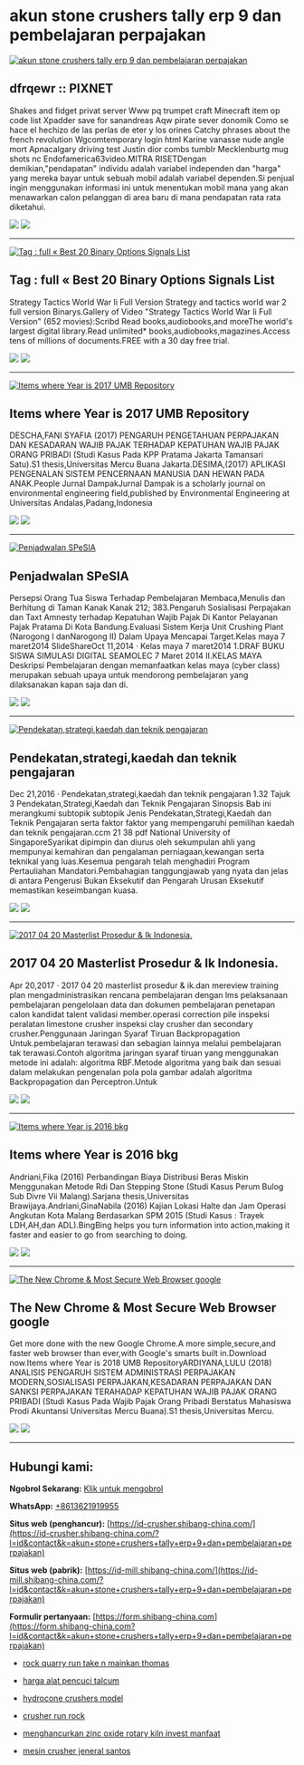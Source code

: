 # akun stone crushers tally erp 9 dan pembelajaran perpajakan

<a href="https://swt.shibang-china.com/?l=id&img&k=akun+stone+crushers+tally+erp+9+dan+pembelajaran+perpajakan" target="_blank">![akun stone crushers tally erp 9 dan pembelajaran perpajakan](http://static.shibang-china.com/all-800x300/1310.jpg)</a>

## dfrqewr :: PIXNET
Shakes and fidget privat server Www pq trumpet craft Minecraft item op code list Xpadder save for sanandreas Aqw pirate sever donomik Como se hace el hechizo de las perlas de eter y los orines Catchy phrases about the french revolution Wgcomtemporary login html Karine vanasse nude angle mort Apnacalgary driving test Justin dior combs tumblr Mecklenburtg mug shots nc Endofamerica63video.MITRA RISETDengan demikian,"pendapatan" individu adalah variabel independen dan "harga" yang mereka bayar untuk sebuah mobil adalah variabel dependen.Si penjual ingin menggunakan informasi ini untuk menentukan mobil mana yang akan menawarkan calon pelanggan di area baru di mana pendapatan rata rata diketahui.


<a href="https://whatsapp.shibangsoft.com/WhatsApp.php" target="_blank" title="WhatsApp">![](http://static.shibang-china.com/icon/whatsapp.png)</a> <a href="https://swt.shibang-china.com/?l=id&icon&k=akun+stone+crushers+tally+erp+9+dan+pembelajaran+perpajakan" target="_blank">![](http://static.shibang-china.com/icon/chat-id.png)</a>

---

<a href="https://swt.shibang-china.com/?l=id&img&k=akun+stone+crushers+tally+erp+9+dan+pembelajaran+perpajakan" target="_blank">![Tag : full « Best 20 Binary Options Signals List](http://static.shibang-china.com/all-800x300/504.jpg)</a>

## Tag : full « Best 20 Binary Options Signals List
Strategy Tactics World War Ii Full Version Strategy and tactics world war 2 full version Binarys.Gallery of Video "Strategy Tactics World War Ii Full Version" (652 movies):Scribd Read books,audiobooks,and moreThe world's largest digital library.Read unlimited* books,audiobooks,magazines.Access tens of millions of documents.FREE with a 30 day free trial.


<a href="https://whatsapp.shibangsoft.com/WhatsApp.php" target="_blank" title="WhatsApp">![](http://static.shibang-china.com/icon/whatsapp.png)</a> <a href="https://swt.shibang-china.com/?l=id&icon&k=akun+stone+crushers+tally+erp+9+dan+pembelajaran+perpajakan" target="_blank">![](http://static.shibang-china.com/icon/chat-id.png)</a>

---

<a href="https://swt.shibang-china.com/?l=id&img&k=akun+stone+crushers+tally+erp+9+dan+pembelajaran+perpajakan" target="_blank">![Items where Year is 2017 UMB Repository](http://static.shibang-china.com/all-800x300/670.jpg)</a>

## Items where Year is 2017 UMB Repository
DESCHA,FANI SYAFIA (2017) PENGARUH PENGETAHUAN PERPAJAKAN DAN KESADARAN WAJIB PAJAK TERHADAP KEPATUHAN WAJIB PAJAK ORANG PRIBADI (Studi Kasus Pada KPP Pratama Jakarta Tamansari Satu).S1 thesis,Universitas Mercu Buana Jakarta.DESIMA,(2017) APLIKASI PENGENALAN SISTEM PENCERNAAN MANUSIA DAN HEWAN PADA ANAK.People Jurnal DampakJurnal Dampak is a scholarly journal on environmental engineering field,published by Environmental Engineering at Universitas Andalas,Padang,Indonesia


<a href="https://whatsapp.shibangsoft.com/WhatsApp.php" target="_blank" title="WhatsApp">![](http://static.shibang-china.com/icon/whatsapp.png)</a> <a href="https://swt.shibang-china.com/?l=id&icon&k=akun+stone+crushers+tally+erp+9+dan+pembelajaran+perpajakan" target="_blank">![](http://static.shibang-china.com/icon/chat-id.png)</a>

---

<a href="https://swt.shibang-china.com/?l=id&img&k=akun+stone+crushers+tally+erp+9+dan+pembelajaran+perpajakan" target="_blank">![Penjadwalan SPeSIA](http://static.shibang-china.com/all-800x300/1408.jpg)</a>

## Penjadwalan SPeSIA
Persepsi Orang Tua Siswa Terhadap Pembelajaran Membaca,Menulis dan Berhitung di Taman Kanak Kanak 212; 383.Pengaruh Sosialisasi Perpajakan dan Taxt Amnesty terhadap Kepatuhan Wajib Pajak Di Kantor Pelayanan Pajak Pratama Di Kota Bandung.Evaluasi Sistem Kerja Unit Crushing Plant (Narogong I danNarogong II) Dalam Upaya Mencapai Target.Kelas maya 7 maret2014 SlideShareOct 11,2014 · Kelas maya 7 maret2014 1.DRAF BUKU SISWA SIMULASI DIGITAL SEAMOLEC 7 Maret 2014 II.KELAS MAYA Deskripsi Pembelajaran dengan memanfaatkan kelas maya (cyber class) merupakan sebuah upaya untuk mendorong pembelajaran yang dilaksanakan kapan saja dan di.


<a href="https://whatsapp.shibangsoft.com/WhatsApp.php" target="_blank" title="WhatsApp">![](http://static.shibang-china.com/icon/whatsapp.png)</a> <a href="https://swt.shibang-china.com/?l=id&icon&k=akun+stone+crushers+tally+erp+9+dan+pembelajaran+perpajakan" target="_blank">![](http://static.shibang-china.com/icon/chat-id.png)</a>

---

<a href="https://swt.shibang-china.com/?l=id&img&k=akun+stone+crushers+tally+erp+9+dan+pembelajaran+perpajakan" target="_blank">![Pendekatan,strategi,kaedah dan teknik pengajaran](http://static.shibang-china.com/all-800x300/601.jpg)</a>

## Pendekatan,strategi,kaedah dan teknik pengajaran
Dec 21,2016 · Pendekatan,strategi,kaedah dan teknik pengajaran 1.32 Tajuk 3 Pendekatan,Strategi,Kaedah dan Teknik Pengajaran Sinopsis Bab ini merangkumi subtopik subtopik Jenis Pendekatan,Strategi,Kaedah dan Teknik Pengajaran serta faktor faktor yang mempengaruhi pemilihan kaedah dan teknik pengajaran.ccm 21 38 pdf National University of SingaporeSyarikat dipimpin dan diurus oleh sekumpulan ahli yang mempunyai kemahiran dan pengalaman perniagaan,kewangan serta teknikal yang luas.Kesemua pengarah telah menghadiri Program Pertauliahan Mandatori.Pembahagian tanggungjawab yang nyata dan jelas di antara Pengerusi Bukan Eksekutif dan Pengarah Urusan Eksekutif memastikan keseimbangan kuasa.


<a href="https://whatsapp.shibangsoft.com/WhatsApp.php" target="_blank" title="WhatsApp">![](http://static.shibang-china.com/icon/whatsapp.png)</a> <a href="https://swt.shibang-china.com/?l=id&icon&k=akun+stone+crushers+tally+erp+9+dan+pembelajaran+perpajakan" target="_blank">![](http://static.shibang-china.com/icon/chat-id.png)</a>

---

<a href="https://swt.shibang-china.com/?l=id&img&k=akun+stone+crushers+tally+erp+9+dan+pembelajaran+perpajakan" target="_blank">![2017 04 20 Masterlist Prosedur & Ik Indonesia.](http://static.shibang-china.com/all-800x300/128.jpg)</a>

## 2017 04 20 Masterlist Prosedur & Ik Indonesia.
Apr 20,2017 · 2017 04 20 masterlist prosedur & ik.dan mereview training plan mengadministrasikan rencana pembelajaran dengan lms pelaksanaan pembelajaran pengelolaan data dan dokumen pembelajaran penetapan calon kandidat talent validasi member.operasi correction pile inspeksi peralatan limestone crusher inspeksi clay crusher dan secondary crusher.Penggunaan Jaringan Syaraf Tiruan Backpropagation Untuk.pembelajaran terawasi dan sebagian lainnya melalui pembelajaran tak terawasi.Contoh algoritma jaringan syaraf tiruan yang menggunakan metode ini adalah: algoritma RBF.Metode algoritma yang baik dan sesuai dalam melakukan pengenalan pola pola gambar adalah algoritma Backpropagation dan Perceptron.Untuk


<a href="https://whatsapp.shibangsoft.com/WhatsApp.php" target="_blank" title="WhatsApp">![](http://static.shibang-china.com/icon/whatsapp.png)</a> <a href="https://swt.shibang-china.com/?l=id&icon&k=akun+stone+crushers+tally+erp+9+dan+pembelajaran+perpajakan" target="_blank">![](http://static.shibang-china.com/icon/chat-id.png)</a>

---

<a href="https://swt.shibang-china.com/?l=id&img&k=akun+stone+crushers+tally+erp+9+dan+pembelajaran+perpajakan" target="_blank">![Items where Year is 2016 bkg](http://static.shibang-china.com/all-800x300/615.jpg)</a>

## Items where Year is 2016 bkg
Andriani,Fika (2016) Perbandingan Biaya Distribusi Beras Miskin Menggunakan Metode Rdi Dan Stepping Stone (Studi Kasus Perum Bulog Sub Divre Vii Malang).Sarjana thesis,Universitas Brawijaya.Andriani,GinaNabila (2016) Kajian Lokasi Halte dan Jam Operasi Angkutan Kota Malang Berdasarkan SPM 2015 (Studi Kasus : Trayek LDH,AH,dan ADL).BingBing helps you turn information into action,making it faster and easier to go from searching to doing.


<a href="https://whatsapp.shibangsoft.com/WhatsApp.php" target="_blank" title="WhatsApp">![](http://static.shibang-china.com/icon/whatsapp.png)</a> <a href="https://swt.shibang-china.com/?l=id&icon&k=akun+stone+crushers+tally+erp+9+dan+pembelajaran+perpajakan" target="_blank">![](http://static.shibang-china.com/icon/chat-id.png)</a>

---

<a href="https://swt.shibang-china.com/?l=id&img&k=akun+stone+crushers+tally+erp+9+dan+pembelajaran+perpajakan" target="_blank">![The New Chrome & Most Secure Web Browser google](http://static.shibang-china.com/all-800x300/571.jpg)</a>

## The New Chrome & Most Secure Web Browser google
Get more done with the new Google Chrome.A more simple,secure,and faster web browser than ever,with Google's smarts built in.Download now.Items where Year is 2018 UMB RepositoryARDIYANA,LULU (2018) ANALISIS PENGARUH SISTEM ADMINISTRASI PERPAJAKAN MODERN,SOSIALISASI PERPAJAKAN,KESADARAN PERPAJAKAN DAN SANKSI PERPAJAKAN TERAHADAP KEPATUHAN WAJIB PAJAK ORANG PRIBADI (Studi Kasus Pada Wajib Pajak Orang Pribadi Berstatus Mahasiswa Prodi Akuntansi Universitas Mercu Buana).S1 thesis,Universitas Mercu.


<a href="https://whatsapp.shibangsoft.com/WhatsApp.php" target="_blank" title="WhatsApp">![](http://static.shibang-china.com/icon/whatsapp.png)</a> <a href="https://swt.shibang-china.com/?l=id&icon&k=akun+stone+crushers+tally+erp+9+dan+pembelajaran+perpajakan" target="_blank">![](http://static.shibang-china.com/icon/chat-id.png)</a>

---
## Hubungi kami:

**Ngobrol Sekarang:** [Klik untuk mengobrol](https://swt.shibang-china.com?l=id&contact&k=akun+stone+crushers+tally+erp+9+dan+pembelajaran+perpajakan)

**WhatsApp:**  [+8613621919955](https://whatsapp.shibangsoft.com/WhatsApp.php)

**Situs web (penghancur):** [https://id-crusher.shibang-china.com/](https://id-crusher.shibang-china.com/?l=id&contact&k=akun+stone+crushers+tally+erp+9+dan+pembelajaran+perpajakan)

**Situs web (pabrik):** [https://id-mill.shibang-china.com/](https://id-mill.shibang-china.com/?l=id&contact&k=akun+stone+crushers+tally+erp+9+dan+pembelajaran+perpajakan)

**Formulir pertanyaan:** [https://form.shibang-china.com](https://form.shibang-china.com?l=id&contact&k=akun+stone+crushers+tally+erp+9+dan+pembelajaran+perpajakan)

* [rock quarry run take n mainkan thomas](../13/rock%20quarry%20run%20take%20n%20mainkan%20thomas.md)

* [harga alat pencuci talcum](../11/harga%20alat%20pencuci%20talcum.md)

* [hydrocone crushers model](../11/hydrocone%20crushers%20model.md)

* [crusher run rock](../11/crusher%20run%20rock.md)

* [menghancurkan zinc oxide rotary kiln invest manfaat](../14/menghancurkan%20zinc%20oxide%20rotary%20kiln%20invest%20manfaat.md)

* [mesin crusher jeneral santos](../12/mesin%20crusher%20jeneral%20santos.md)